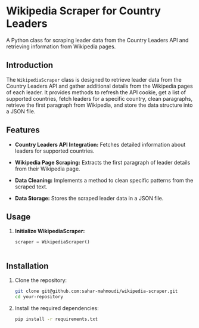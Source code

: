 
# Wikipedia Scraper for Country Leaders

A Python class for scraping leader data from the Country Leaders API and retrieving information from Wikipedia pages.


## Introduction

The `WikipediaScraper` class is designed to retrieve leader data from the Country Leaders API and gather additional details from the Wikipedia pages of each leader. It provides methods to refresh the API cookie, get a list of supported countries, fetch leaders for a specific country, clean paragraphs, retrieve the first paragraph from Wikipedia, and store the data structure into a JSON file.


## Features

- **Country Leaders API Integration:** Fetches detailed information about leaders for supported countries.

- **Wikipedia Page Scraping:** Extracts the first paragraph of leader details from their Wikipedia page.

- **Data Cleaning:** Implements a method to clean specific patterns from the scraped text.

- **Data Storage:** Stores the scraped leader data in a JSON file.


## Usage

1. **Initialize WikipediaScraper:**

   ```python
   scraper = WikipediaScraper()



## Installation

1. Clone the repository:

   ```bash
   git clone git@github.com:sahar-mahmoudi/wikipedia-scraper.git
   cd your-repository

2. Install the required dependencies:

    ```bash
    pip install -r requirements.txt
